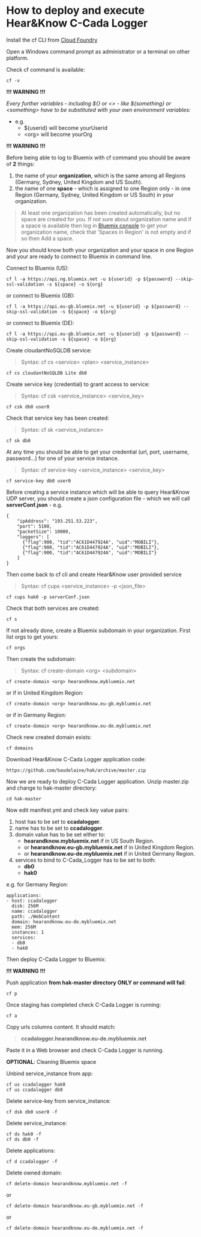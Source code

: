# How to deploy and execute Hear&Know C-Cada Logger

Install the cf CLI from [Cloud Foundry](https://docs.cloudfoundry.org/cf-cli/install-go-cli.html)

Open a Windows command prompt as administrator or a terminal on other platform.

Check cf command is available:
```
cf -v
```

**!!! WARNING !!!**

*Every further variables - including ${} or <> - like ${something} or \<something\> 
have to be substituted with your own environment variables:*

* e.g.
  * ${userid} will become yourUserid
  * \<org\> will become yourOrg

**!!! WARNING !!!**

Before being able to log to Bluemix with cf command you should be aware of **2** things:
  1. the name of your **organization**, which is the same among all Regions (Germany, Sydney, United Kingdom and US South).
  2. the name of one **space** - which is assigned to one Region only - in one Region (Germany, Sydney, United Kingdom or US South) in your organization.

> At least one organization has been created automatically, but no space are created for you.
If not sure about organization name and if a space is available then log in [Bluemix console](https://console.bluemix.net/account/manage-orgs) to get your organization name, check that 'Spaces in Region' is not empty and if so then Add a space.

Now you should know both your organization and your space in one Region and your are ready to connect to Bluemix in command line.

Connect to Bluemix (US):
```
cf l -a https://api.ng.bluemix.net -u ${userid} -p ${password} --skip-ssl-validation -s ${space} -o ${org}
```
or connect to Bluemix (GB):
```
cf l -a https://api.eu-gb.bluemix.net -u ${userid} -p ${password} --skip-ssl-validation -s ${space} -o ${org}
```
or connect to Bluemix (DE):
```
cf l -a https://api.eu-gb.bluemix.net -u ${userid} -p ${password} --skip-ssl-validation -s ${space} -o ${org}
```

Create cloudantNoSQLDB service:
> Syntax: cf cs \<service\> \<plan\> <service_instance>
```
cf cs cloudantNoSQLDB Lite db0
```

Create service key (credential) to grant access to service:
> Syntax: cf csk <service_instance> <service_key>
```
cf csk db0 user0
```

Check that service key has been created:
> Syntax: cf sk <service_instance>
```
cf sk db0
```

At any time you should be able to get your credential (url, port, username, password...) for one of your service instance.
> Syntax: cf service-key <service_instance> <service_key>
```
cf service-key db0 user0
```

Before creating a service instance which will be able to query Hear&Know UDP server, you should create a json configuration file - which we will call **serverConf.json** - e.g.
```
{
	"ipAddress": "193.251.53.223",
	"port": 5100,
	"packetSize": 10000,
	"loggers": [
	  {"flag":900, "tid":"AC61D447924A", "uid":"MOBILI"},
	  {"flag":900, "tid":"AC61D447924A", "uid":"MOBILI"},
	  {"flag":900, "tid":"AC61D447924A", "uid":"MOBILI"}
	]
}
```

Then come back to cf cli and create Hear&Know user provided service
> Syntax: cf cups <service_instance> -p \<json_file\>
```
cf cups hak0 -p serverConf.json
```

Check that both services are created:
```
cf s
```

If not already done, create a Bluemix subdomain in your organization.
First list orgs to get yours:
```
cf orgs
```
Then create the subdomain:
> Syntax: cf create-domain \<org\> \<subdomain\>
```
cf create-domain <org> hearandknow.mybluemix.net
```
or if in United Kingdom Region:
```
cf create-domain <org> hearandknow.eu-gb.mybluemix.net
```
or if in Germany Region:
```
cf create-domain <org> hearandknow.eu-de.mybluemix.net
```

Check new created domain exists:
```
cf domains
```

Download Hear&Know C-Cada Logger application code:
```
https://github.com/baudelaine/hak/archive/master.zip
```

Now we are ready to deploy C-Cada Logger application.
Unzip master.zip and change to hak-master directory:
```
cd hak-master
```

Now edit manifest.yml and check key value pairs:
1. host has to be set to **ccadalogger**.
2. name has to be set to **ccadalogger**.
3. domain value has to be set either to:
   * **hearandknow.mybluemix.net** if in US South Region.
   * or **hearandknow.eu-gb.mybluemix.net** if in United Kingdom Region.
   * or **hearandknow.eu-de.mybluemix.net** if in United Germany Region.
4. services to bind to C-Cada_Logger has to be set to both:
   * **db0**
   * **hak0**
  
e.g. for Germany Region:
```
applications:
- host: ccadalogger
  disk: 256M
  name: ccadalogger
  path: ./WebContent
  domain: hearandknow.eu-de.mybluemix.net
  mem: 256M
  instances: 1
  services:
  - db0
  - hak0
```

Then deploy C-Cada Logger to Bluemix:

**!!! WARNING !!!**

Push application **from hak-master directory ONLY or command will fail**:
```
cf p
```

Once staging has completed check C-Cada Logger is running:
```
cf a
```

Copy urls columns content. It should match: 
> **ccadalogger.hearandknow.eu-de.mybluemix.net**

Paste it in a Web browser and check C-Cada Logger is running.

**OPTIONAL**: Cleaning Bluemix space

Unbind service_instance from app:
```
cf us ccadalogger hak0
cf us ccadalogger db0
```

Delete service-key from service_instance:
```
cf dsk db0 user0 -f
```

Delete service_instance:
```
cf ds hak0 -f
cf ds db0 -f
```

Delete applications:
```
cf d ccadalogger -f
```

Delete owned domain:
```
cf delete-domain hearandknow.mybluemix.net -f
```
or
```
cf delete-domain hearandknow.eu-gb.mybluemix.net -f
```
or
```
cf delete-domain hearandknow.eu-de.mybluemix.net -f
```
